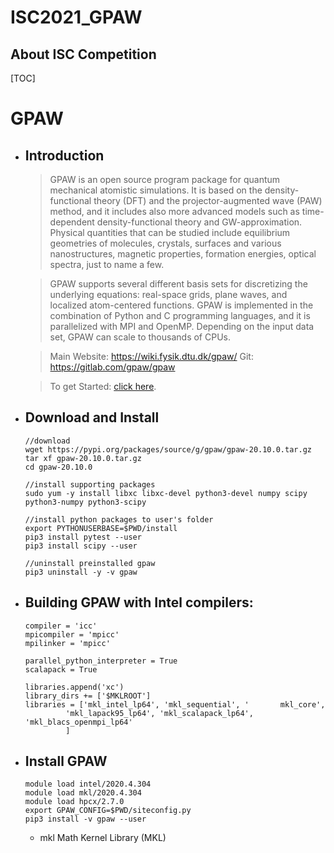 # ISC2021_GPAW

## About ISC Competition
[TOC]

# GPAW
* ## Introduction
    >GPAW is an open source program package for quantum mechanical atomistic simulations. It is based on the density-functional theory (DFT) and the projector-augmented wave (PAW) method, and it includes also more advanced models such as time-dependent density-functional theory and GW-approximation. Physical quantities that can be studied include equilibrium geometries of molecules, crystals, surfaces and various nanostructures, magnetic properties, formation energies, optical spectra, just to name a few.

    >GPAW supports several different basis sets for discretizing the underlying equations: real-space grids, plane waves, and localized atom-centered functions. GPAW is implemented in the combination of Python and C programming languages, and it is parallelized with MPI and OpenMP. Depending on the input data set, GPAW can scale to thousands of CPUs.

    >Main Website: https://wiki.fysik.dtu.dk/gpaw/
Git: https://gitlab.com/gpaw/gpaw

    >To get Started: [click here](https://hpcadvisorycouncil.atlassian.net/wiki/spaces/HPCWORKS/pages/1874296863/GPAW).

* ## Download and Install
    ```
    //download 
    wget https://pypi.org/packages/source/g/gpaw/gpaw-20.10.0.tar.gz 
    tar xf gpaw-20.10.0.tar.gz
    cd gpaw-20.10.0

    //install supporting packages 
    sudo yum -y install libxc libxc-devel python3-devel numpy scipy python3-numpy python3-scipy

    //install python packages to user's folder
    export PYTHONUSERBASE=$PWD/install
    pip3 install pytest --user
    pip3 install scipy --user

    //uninstall preinstalled gpaw
    pip3 uninstall -y -v gpaw
    ```  
* ## Building GPAW with Intel compilers:
    ```
    compiler = 'icc'
    mpicompiler = 'mpicc'
    mpilinker = 'mpicc'

    parallel_python_interpreter = True
    scalapack = True

    libraries.append('xc')
    library_dirs += ['$MKLROOT']
    libraries = ['mkl_intel_lp64', 'mkl_sequential', '       mkl_core',
             'mkl_lapack95_lp64', 'mkl_scalapack_lp64',   'mkl_blacs_openmpi_lp64'
             ]
    ```
    
    
* ## Install GPAW
  ```
  module load intel/2020.4.304
  module load mkl/2020.4.304
  module load hpcx/2.7.0
  export GPAW_CONFIG=$PWD/siteconfig.py
  pip3 install -v gpaw --user
  ```
  
  * mkl
Math Kernel Library (MKL) 
